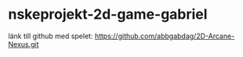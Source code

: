 # nskeprojekt-2d-game-gabriel
länk till github med spelet:
https://github.com/abbgabdag/2D-Arcane-Nexus.git

